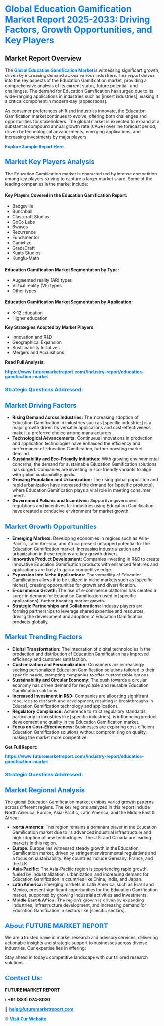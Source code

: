<h1 style="color: #007BFF;">Global Education Gamification Market Report 2025-2033: Driving Factors, Growth Opportunities, and Key Players</h1>

<section id="overview">
<h2>Market Report Overview</h2>
<p>The <a href="https://www.futuremarketreport.com//industry-report/education-gamification-market" style="color: #007BFF; text-decoration: none;"><strong>Global Education Gamification Market</strong></a> is witnessing significant growth, driven by increasing demand across various industries. This report delves into the key aspects of the Education Gamification market, providing a comprehensive analysis of its current status, future potential, and challenges. The demand for Education Gamification has surged due to its wide-ranging applications in industries such as [insert industries], making it a critical component in modern-day [applications].</p>
<p>As consumer preferences shift and industries innovate, the Education Gamification market continues to evolve, offering both challenges and opportunities for stakeholders. The global market is expected to expand at a substantial compound annual growth rate (CAGR) over the forecast period, driven by technological advancements, emerging applications, and increasing investments by major players.</p>
</section>

<section id="overview">
<p><a href="https://www.futuremarketreport.com//request-sample/reportId=56879" style="color: #007BFF; text-decoration: none;"><strong>Explore Sample Report Here</strong></a></p>
</section>

<section id="key-players">
<h2 style="color: #007BFF;">Market Key Players Analysis</h2>
<p>The Education Gamification market is characterized by intense competition among key players striving to capture a larger market share. Some of the leading companies in the market include:</p>
<h4>Key Players Covered in the Education Gamification Report:</h4>
<ul><li>Badgeville</li><li>Bunchball</li><li>Classcraft Studios</li><li>GoGo Labs</li><li>6waves</li><li>Recurrence</li><li>Fundamentor</li><li>Gametize</li><li>GradeCraft</li><li>Kuato Studios</li><li>Kungfu-Math</li></ul>
<h4>Education Gamification Market Segmentation by Type:</h4>
<ul><li>Augmented reality (AR) types</li><li>Virtual reality (VR) types</li><li>Other types</li></ul>

<h4>Education Gamification Market Segmentation by Application:</h4>
<ul><li>K-12 education</li><li>Higher education</li></ul>
<p><strong>Key Strategies Adopted by Market Players:</strong></p>
<ul>
<li>Innovation and R&D</li>
<li>Geographical Expansion</li>
<li>Sustainability Initiatives</li>
<li>Mergers and Acquisitions</li>
</ul>
</section>

<section>
<p><strong>Read Full Analysis: </strong></p><a href="https://www.futuremarketreport.com//industry-report/education-gamification-market" style="color: #007BFF; text-decoration: none;"><strong>https://www.futuremarketreport.com//industry-report/education-gamification-market</strong></a>
<h3 style="color: #007BFF;">Strategic Questions Addressed:</h3>
</section>

<section id="driving-factors">
<h2 style="color: #007BFF;">Market Driving Factors</h2>
<ul>
<li><strong>Rising Demand Across Industries:</strong> The increasing adoption of Education Gamification in industries such as [specific industries] is a major growth driver. Its versatile applications and cost-effectiveness make it a preferred choice among manufacturers.</li>
<li><strong>Technological Advancements:</strong> Continuous innovations in production and application technologies have enhanced the efficiency and performance of Education Gamification, further boosting market demand.</li>
<li><strong>Sustainability and Eco-Friendly Initiatives:</strong> With growing environmental concerns, the demand for sustainable Education Gamification solutions has surged. Companies are investing in eco-friendly variants to align with global sustainability goals.</li>
<li><strong>Growing Population and Urbanization:</strong> The rising global population and rapid urbanization have increased the demand for [specific products], where Education Gamification plays a vital role in meeting consumer needs.</li>
<li><strong>Government Policies and Incentives:</strong> Supportive government regulations and incentives for industries using Education Gamification have created a conducive environment for market growth.</li>
</ul>
</section>

<section id="growth-opportunities">
<h2 style="color: #007BFF;">Market Growth Opportunities</h2>
<ul>
<li><strong>Emerging Markets:</strong> Developing economies in regions such as Asia-Pacific, Latin America, and Africa present untapped potential for the Education Gamification market. Increasing industrialization and urbanization in these regions are key growth drivers.</li>
<li><strong>Innovative Product Development:</strong> Companies investing in R&D to create innovative Education Gamification products with enhanced features and applications are likely to gain a competitive edge.</li>
<li><strong>Expansion into Niche Applications:</strong> The versatility of Education Gamification allows it to be utilized in niche markets such as [specific niches], creating opportunities for growth and diversification.</li>
<li><strong>E-commerce Growth:</strong> The rise of e-commerce platforms has created a surge in demand for Education Gamification used in [specific applications], further boosting market growth.</li>
<li><strong>Strategic Partnerships and Collaborations:</strong> Industry players are forming partnerships to leverage shared expertise and resources, driving the development and adoption of Education Gamification products globally.</li>
</ul>
</section>

<section id="trending-factors">
<h2 style="color: #007BFF;">Market Trending Factors</h2>
<ul>
<li><strong>Digital Transformation:</strong> The integration of digital technologies in the production and distribution of Education Gamification has improved efficiency and customer satisfaction.</li>
<li><strong>Customization and Personalization:</strong> Consumers are increasingly seeking personalized Education Gamification solutions tailored to their specific needs, prompting companies to offer customizable options.</li>
<li><strong>Sustainability and Circular Economy:</strong> The push towards a circular economy has driven demand for recyclable and reusable Education Gamification solutions.</li>
<li><strong>Increased Investment in R&D:</strong> Companies are allocating significant resources to research and development, resulting in breakthroughs in Education Gamification technology and applications.</li>
<li><strong>Regulatory Compliance:</strong> Adherence to strict regulatory standards, particularly in industries like [specific industries], is influencing product development and quality in the Education Gamification market.</li>
<li><strong>Focus on Cost-Effectiveness:</strong> Businesses are exploring cost-efficient Education Gamification solutions without compromising on quality, making the market more competitive.</li>
</ul>
</section>

<section>
<p><strong>Get Full Report: </strong></p><a href="https://www.futuremarketreport.com//industry-report/education-gamification-market" style="color: #007BFF; text-decoration: none;"><strong>https://www.futuremarketreport.com//industry-report/education-gamification-market</strong></a>
<h3 style="color: #007BFF;">Strategic Questions Addressed:</h3>
</section>


<section id="regional-analysis">
<h2 style="color: #007BFF;">Market Regional Analysis</h2>
<p>The global Education Gamification market exhibits varied growth patterns across different regions. The key regions analyzed in this report include North America, Europe, Asia-Pacific, Latin America, and the Middle East & Africa:</p>
<ul>
<li><strong>North America:</strong> This region remains a dominant player in the Education Gamification market due to its advanced industrial infrastructure and high adoption of new technologies. The U.S. and Canada are leading markets in this region.</li>
<li><strong>Europe:</strong> Europe has witnessed steady growth in the Education Gamification market, driven by stringent environmental regulations and a focus on sustainability. Key countries include Germany, France, and the U.K.</li>
<li><strong>Asia-Pacific:</strong> The Asia-Pacific region is experiencing rapid growth, fueled by industrialization, urbanization, and increasing demand for Education Gamification in countries like China, India, and Japan.</li>
<li><strong>Latin America:</strong> Emerging markets in Latin America, such as Brazil and Mexico, present significant opportunities for the Education Gamification market, supported by growing industrial activities and investments.</li>
<li><strong>Middle East & Africa:</strong> The region’s growth is driven by expanding industries, infrastructure development, and increasing demand for Education Gamification in sectors like [specific sectors].</li>
</ul>
</section>

<footer>
<h2 style="color: #007BFF;">About FUTURE MARKET REPORT</h2>
<p>We are a trusted name in market research and advisory services, delivering actionable insights and strategic support to businesses across diverse industries. Our expertise lies in offering:</p>

<p>Stay ahead in today’s competitive landscape with our tailored research solutions.</p>

<h2 style="color: #007BFF;">Contact Us:</h2>
<p><strong>FUTURE MARKET REPORT</strong></p>
<p>📞 <strong>+91 (883) 074-8030</strong></p>
<p>📧 <strong><a href="mailto:help@futuremarketreport.com" style="color: #007BFF;">help@futuremarketreport.com</a></strong></p>
<p>🌐 <strong><a href="https://www.futuremarketreport.com/" style="color: #007BFF;">Visit Our Website</a></strong></p>
</footer>